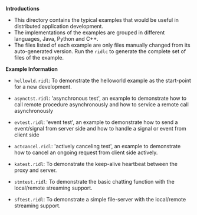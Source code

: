 **Introductions**
* This directory contains the typical examples that would be useful in distributed application development.
* The implementations of the examples are grouped in different languages, Java, Python and C++.
* The files listed of each example are only files manually changed from its auto-generated version. Run the `ridlc` to generate the complete set of files of the example.

**Example Information**
  * `hellowld.ridl`: To demonstrate the helloworld example as the start-point for a new development. 

  * `asynctst.ridl`: 'asynchronous test', an example to demonstrate how to call remote procedure asynchronously and how to service a remote call asynchronously

  * `evtest.ridl`: 'event test', an example to demonstrate how to send a event/signal from server side and how to handle a signal or event from client side

  * `actcancel.ridl`: 'actively canceling test', an example to demonstrate how to cancel an ongoing request from client side actively.

  * `katest.ridl`: To demonstrate the keep-alive heartbeat between the proxy and server.

  * `stmtest.ridl`: To demonstrate the basic chatting function with the local/remote streaming support.

  * `sftest.ridl`: To demonstrate a simple file-server with the local/remote streaming support.
